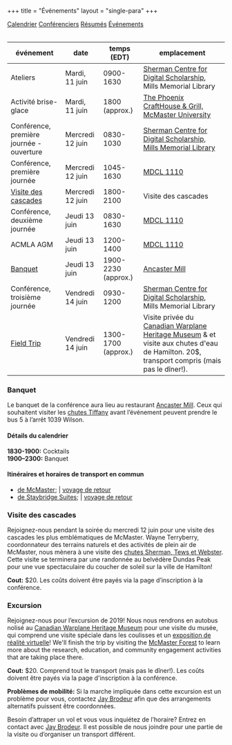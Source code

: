 +++
title = "Événements"
layout = "single-para"
+++

<div class="program expanded button-group">
  <a href="../schedule" class="button">Calendrier</a>
  <a href="../speakers" class="button">Conférenciers</a>
  <a href="../abstracts" class="button">Résumés</a>
  <a href="../events" class="button active">Événements</a>
</div>
<br />

| événement | date | temps (EDT) | emplacement |
|------|-------|-------|-------|
|Ateliers|Mardi, 11 juin|0900-1630|[Sherman Centre for Digital Scholarship](https://scds.ca/), Mills Memorial Library |
|Activité brise-glace|Mardi, 11 juin|1800 (approx.)|[The Phoenix CraftHouse & Grill, McMaster University](https://www.phoenixmcmaster.com/)|
|Conférence, première journée - ouverture|Mercredi 12 juin|0830-1030|[Sherman Centre for Digital Scholarship, Mills Memorial Library](https://goo.gl/maps/GxozpNKJKow)|
|Conférence, première journée|Mercredi 12 juin|1045-1630|[MDCL 1110](https://goo.gl/maps/5gCfojEqTrF2)|
|[Visite des cascades](#waterfall-tour)|Mercredi 12 juin|1800-2100|Visite des cascades|
|Conférence, deuxième journée|Jeudi 13 juin|0830-1630|[MDCL 1110](https://goo.gl/maps/5gCfojEqTrF2)|
|ACMLA AGM|Jeudi 13 juin|1200-1400|[MDCL 1110](https://goo.gl/maps/5gCfojEqTrF2)|
|[Banquet](#Banquet)|Jeudi 13 juin|1900-2230 (approx.)|[Ancaster Mill](https://goo.gl/maps/jLZvRUAbPxy)|
|Conférence, troisième journée|Vendredi 14 juin|0930-1200|[Sherman Centre for Digital Scholarship](https://scds.ca/), Mills Memorial Library|
|[Field Trip](#field-trip)|Vendredi 14 juin|1300-1700 (approx.)|Visite privée du [Canadian Warplane Heritage Museum](https://www.warplane.com/) & et visite aux chutes d'eau de Hamilton. 20$, transport compris (mais pas le dîner!).|

### <a name="Banquet"></a>Banquet
Le banquet de la conférence aura lieu au restaurant [Ancaster Mill](https://goo.gl/maps/jLZvRUAbPxy). Ceux qui souhaitent visiter les [chutes Tiffany](https://tourismhamilton.com/hamilton-waterfalls/tiffany-falls) avant l’événement peuvent prendre le bus 5 à l’arrêt 1039 Wilson.

#### Détails du calendrier
**1830-1900:** Cocktails  
**1900–2300:** Banquet  

#### Itinéraires et horaires de transport en commun
- [de McMaster](https://goo.gl/yMfbG6); | [voyage de retour](https://goo.gl/hb8Umy)
- [de Staybridge Suites](https://goo.gl/gYrZB6); | [voyage de retour](https://goo.gl/8vVHpX)

### <a name="waterfall-tour"></a>Visite des cascades
Rejoignez-nous pendant la soirée du mercredi 12 juin pour une visite des cascades les plus emblématiques de McMaster. Wayne Terryberry, coordonnateur des terrains naturels et des activités de plein air de McMaster, nous mènera à une visite des [chutes Sherman, Tews et Webster](https://tourismhamilton.com/hamilton-waterfalls). Cette visite se terminera par une randonnée au belvédère Dundas Peak pour une vue spectaculaire du coucher de soleil sur la ville de Hamilton!

**Cout:** $20. Les coûts doivent être payés via la page d’inscription à la conférence.

### <a name="field-trip"></a>Excursion
Rejoignez-nous pour l’excursion de 2019! Nous nous rendrons en autobus nolisé au [Canadian Warplane Heritage Museum](https://www.warplane.com/) pour une visite du musée, qui comprend une visite spéciale dans les coulisses et un [exposition de réalité virtuelle](https://www.warplane.com/events/upcoming-events/event-details.aspx?eventId=133)! We'll finish the trip by visiting the [McMaster Forest](https://nature.mcmaster.ca/natural-areas/mcmaster-forest) to learn more about the research, education, and community engagement activities that are taking place there.

**Cout:** $20. Comprend tout le transport (mais pas le dîner!). Les coûts doivent être payés via la page d'inscription à la conférence.

**Problèmes de mobilité:** Si la marche impliquée dans cette excursion est un problème pour vous, contactez [Jay Brodeur](mailto:brodeujj@mcmaster.ca) afin que des arrangements alternatifs puissent être coordonnées.

Besoin d’attraper un vol et vous vous inquiétez de l’horaire? Entrez en contact avec [Jay Brodeur](mailto:brodeujj@mcmaster.ca). Il est possible de nous joindre pour une partie de la visite ou d’organiser un transport différent. 
